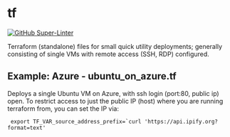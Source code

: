 # tf

[![GitHub Super-Linter](https://github.com/rollwagen/tf/workflows/Super-Linter/badge.svg)](https://github.com/marketplace/actions/super-linter)

Terraform (standalone) files for small quick utility deployments;
generally consisting of single VMs with remote access (SSH, RDP) configured.

## Example: Azure - ubuntu_on_azure.tf

Deploys a single Ubuntu VM on Azure, with ssh login (port:80, public ip) open.
To restrict access to just the public IP (host) where you are running terraform from,
you can set the IP via:

```shell
 export TF_VAR_source_address_prefix=`curl 'https://api.ipify.org?format=text'
```
